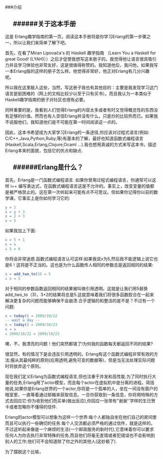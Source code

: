 ###介绍

&emsp;
######关于这本手册
---

这是 Erlang趣学指南的第一页，阅读这本手册将是你学习Erlang的第一步骤之一，所以让我们来简单了解下吧。

首先，在看了Miran Lipovača's 的 Haskell 趣学指南 （Learn You a Haskell for great Good! (LYAH)））之后才促使我想写这本册子的。我觉得他让语言很具吸引力并且学习体验也非常友好，这是很值得称赞的。我知道他后，我问他，如果我写一本Erlang版的这样的册子怎么样。他觉得非常好，他正对Erlang有几分兴趣呢。

所以我在这里敲入这些，当然，写这册子我也有其他目的：主要是我发现学习这门语言是挺困难的（网上的文档比较少以至于只有买书）。而且我认为一本类似于Haskell趣学指南的册子对社区也很有必要。

同样重要的是，我看到人们觉得Erlang的内容太多或者有时又觉得概览性的东西没有足够的价值。然而也有人坚信Erlang并没有什么，只是炒的比较热而已。如果我不说服他们，我知道他们是不可能在第一时间阅读这一点的。

因此，这本书希望成为大家学习Erlang的一条途径,你应该对过程式语言(例如: C/C++,Java,Python,Ruby,等)有基本的了解，最好也知道函数式编程语言(Haskell,Scala,Erlang,Clojure,Ocaml ...).我也想用真诚的方式来写这本书，描述Erlang本来的面貌，包括它的优点和缺点.

&emsp;
######Erlang是什么？
---

首先，Erlang是一门函数式编程语言. 如果你曾用过程式编程语言，你通常可以这样 i++ 编写表达式，在函数式编程语言这是不允许的。事实上，改变变量的值都是被严格禁止的。这在第一次听起来可能有点不可思议。但如果你记得你以前的数学课，它事实上是你如何学习它的:

``` erlang
y = 2
x = y + 3
x = 2 + 3
x = 5
```

如果我加上下面:

```erlang
x = 5 + 1
x = x
∴ 5 = 6
```
你将会非常迷惑.函数式编程语言认可这样:如果我说x为5,然后我不能逻辑上说它也是6！这将是不正当的。这也是为什么函数传人相同的参数总是返回相同的结果:

```erlang
x = add_two_to(3) = 5
∴ x = 5
```

对于相同的参数函数返回相同的结果被叫做引用透明。这就是让我们用5替换add_two_to（3)，3+2的结果将总是5.这就意味着我们将很多函数胶合在一起来解决更复杂的问题而能够确保不会崩溃.合乎逻辑的和整洁的是不是？不过有一个问题:

```erlang
x = today() = 2009/10/22
-- wait a day --
x = today() = 2009/10/23
x = x
∴ 2009/10/22 = 2009/10/23
```

噢，不，我漂亮的问题！他们突然都错了!为何我的函数每天都返回不同的结果?

很显然，有的情况下是会违反引用透明的。Erlang有这个函数式编程非常有效的方法:服从其最纯粹的原则(应用透明,避免可变的数据等)，但是当无法处理实际问题时将放弃这个原则。

现在我们定义Erlang为函数式编程语言,但也注重于并发和高性能.为了同时执行大量的任务,Erlang用了actor模型，而且每个actor在虚拟机中是分离的进程。简括地说,如果你是Erlang世界的一个actor,你将是一个孤单的人，坐在一间没有窗户的暗室里，一直等着通过邮箱来获取信息。一旦你获取到一条信息，你将用特殊的方式去回应它:你为收到他们而买单(做出反应),你回应一张带有"谢谢''字样的生日贺卡或者忽略你不懂得的信件.

Erlang的actor模型可以想象为这样一个世界:每个人都独自坐在他们自己的房间里而且可以执行一些确切的任务.每个人交流都必须严格的通过信件，就是这样的。不过这听起来像是一个麻烦的生活(一个邮政服务的新时代),它意味着你可以要求任何人为你去执行非常特殊的任务,而且他们将毫无差错或者犯错误也不会影响到别人的工作;他们可不会知道除了你之外的其他人(这妙极了).

为了摆脱这个比喻，





























































